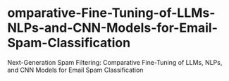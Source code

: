 # omparative-Fine-Tuning-of-LLMs-NLPs-and-CNN-Models-for-Email-Spam-Classification
Next-Generation Spam Filtering: Comparative Fine-Tuning of LLMs, NLPs, and CNN Models for Email Spam Classification
